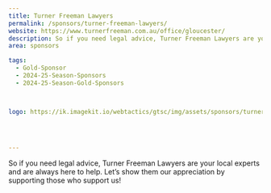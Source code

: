 ```yaml
---
title: Turner Freeman Lawyers
permalink: /sponsors/turner-freeman-lawyers/
website: https://www.turnerfreeman.com.au/office/gloucester/
description: So if you need legal advice, Turner Freeman Lawyers are your local experts and are always here to help. Let’s show them our appreciation by supporting those who support us! 
area: sponsors

tags:
  - Gold-Sponsor
  - 2024-25-Season-Sponsors
  - 2024-25-Season-Gold-Sponsors



logo: https://ik.imagekit.io/webtactics/gtsc/img/assets/sponsors/turner-freeman-lawyers.jpg




---
```




So if you need legal advice, Turner Freeman Lawyers are your local experts and are always here to help. Let’s show them our appreciation by supporting those who support us! 
